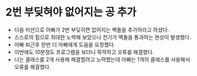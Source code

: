 # 2번 부딪혀야 없어지는 공 추가
* 다음 미션으로 아빠가 2번 부딪히면 없어지는 벽돌을 추가하라고 하셨다.
* 스스로의 힘으로 최대한 노력해 보았으나 전기가 벽돌을 통과하는 현상이 발생했다.
* 아빠 퇴근후 한번 더 아빠에게 도움을 요청했다.
* 이번에도 10분정도 프로그램을 보더니 뚝딱하고 오류를 해결했다.
* 나는 클래스를 2개 사용해 해결할려고 노력했는데 아빠는 1개의 클래스를 사용해서 오류를 해결했다.
